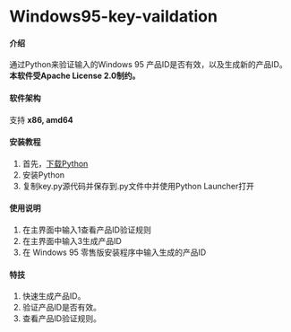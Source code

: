 # Windows95-key-vaildation

#### 介绍
通过Python来验证输入的Windows 95 产品ID是否有效，以及生成新的产品ID。
 **本软件受Apache License 2.0制约。** 

#### 软件架构
支持 **x86, amd64** 


#### 安装教程

1.  首先，[下载Python](https://www.python.org/downloads/)
2.  安装Python
3.  复制key.py源代码并保存到.py文件中并使用Python Launcher打开

#### 使用说明

1.  在主界面中输入1查看产品ID验证规则
2.  在主界面中输入3生成产品ID
3.  在 Windows 95 零售版安装程序中输入生成的产品ID


#### 特技

1.  快速生成产品ID。
2.  验证产品ID是否有效。
3.  查看产品ID验证规则。
